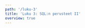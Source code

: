 ```yaml
---
path: '/luku-3'
title: 'Luku 3: SQL:n perusteet II'
overview: true
---
```


<pages-in-this-section></pages-in-this-section>
